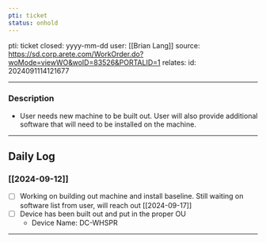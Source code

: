 ```yaml
---
pti: ticket
status: onhold
---
```

pti: ticket 
closed: yyyy-mm-dd
user: [[Brian Lang]]
source: https://sd.corp.arete.com/WorkOrder.do?woMode=viewWO&woID=83526&PORTALID=1
relates: 
id: 2024091114121677

---
### Description
- User needs new machine to be built out. User will also provide additional software that will need to be installed on the machine.
---
## Daily Log
### [[2024-09-12]]
- [ ] Working on building out machine and install baseline. Still waiting on software list from user, will reach out [[2024-09-17]]
- [ ] Device has been built out and put in the proper OU
	- Device Name: DC-WHSPR
---




